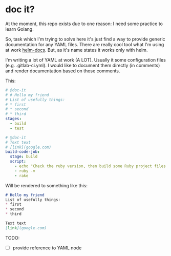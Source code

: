 # doc it?

At the moment, this repo exists due to one reason: I need some practice to learn Golang.

So, task which I'm trying to solve here it's just find a way to provide generic documentation for 
any YAML files. There are really cool tool what I'm using at work [helm-docs](https://github.com/norwoodj/helm-docs).
But, as it's name states it works only with helm.

I'm writing a lot of YAML at work (A LOT). Usually it some configuration files (e.g. .gitlab-ci.yml).
I would like to document them directly (in comments) and render documentation based on those comments.

This:

```yaml
# @doc-it
# # Hello my friend
# List of usefully things:
# * first
# * second
# * third
stages:
  - build
  - test

# @doc-it
# Text text
# [link](google.com)
build-code-job:
  stage: build
  script:
    - echo "Check the ruby version, then build some Ruby project files:"
    - ruby -v
    - rake
```

Will be rendered to something like this:

```markdown
# Hello my friend
List of usefully things:
* first
* second
* third

Text text
[link](google.com)
```

TODO:

- [ ] provide reference to YAML node
